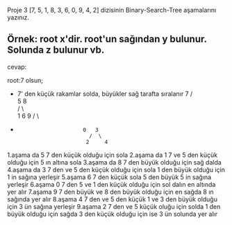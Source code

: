 Proje 3
[7, 5, 1, 8, 3, 6, 0, 9, 4, 2] dizisinin Binary-Search-Tree aşamalarını yazınız.

Örnek: root x'dir. root'un sağından y bulunur. Solunda z bulunur vb.
---------------------------------------------
cevap:

root:7 olsun;

- 7' den küçük rakamlar solda, büyükler sağ tarafta sıralanır
                                  7
                                /    \
                               5       8  
                              /  \       \
                             1    6       9
                            / \
-                          0   3
                             /  \
                            2     4

 1.aşama da 5  7 den küçük olduğu için sola 
 2.aşama da 1 7 ve 5 den küçük olduğu için 5 ın altına sola 
 3.aşama da 8 7 den büyük olduğu için sağ dalda
 4.aşama da 3 7 den ve 5 den küçük olduğu için sola 1 den büyük olduğu 
     için 1 in sağına yerleşir
 5.aşama 6 7 den küçük sola 5 den büyük 5 in sağına yerleşir
 6.aşama 0 7 den 5 ve 1 den küçük olduğu için sol dalın en altında yer alır
 7.aşama 9 7 den büyük ve 8 den büyük olduğu için en sağda 8 ın sağında 
    yer alır
 8.aşama 4 7 den ve 5 den küçük 1 ve 3 den büyük olduğu için 3 ün sağına yerleşir
 9.aşama 2 7 den ve 5 küçük oluğu için solda 1 den büyük olduğu için sağda 3 den küçük olduğu için ise 3 ün solunda yer alır